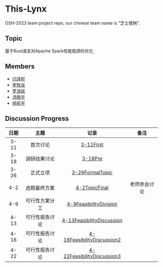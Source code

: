 # This-Lynx

OSH-2023 team project repo, our chinese team name is "芝士猞猁".

## Topic

基于Rust语言对Apache Spark性能瓶颈的优化

## Members

- [闫泽轩](https://github.com/yuriYanZeXuan)
- [李牧龙](https://github.com/NanqiOP)
- [罗浩铭](https://github.com/4332001876)
- [汤皓宇](https://github.com/himalalps)
- [徐航宇](https://github.com/XhyDds)

## Discussion Progress

| 日期  |      主题      |                                  记录                                  |     备注     |
| :---: | :------------: | :--------------------------------------------------------------------: | :----------: |
| 3-11  |    首次讨论    |              [3-11First](./docs/discussion/3-11First.md)               |              |
| 3-18  |  调研结果讨论  |                [3-18Pre](./docs/discussion/3-18Pre.md)                 |              |
| 3-26  |    正式立项    |        [3-26FormalTopic](./docs/discussion/3-26FormalTopic.md)         |              |
|  4-2  |  选题最终方案  |          [4-2TopicFinal](./docs/discussion/4-2TopicFinal.md)           | 老师参会讨论 |
|  4-9  | 可行性方案分工 | [4-9FeasibilityDivision](./docs/discussion/4-9FeasibilityDivision.md)  |              |
| 4-13  | 可行性报告讨论 | [4-13FeasibilityDiscussion](./docs/discussion/4-13FeasibilityDis2.md)  |              |
| 4-16  | 可行性报告讨论 | [4-16FeasibilityDiscussion2](./docs/discussion/4-16FeasibilityDis3.md) |              |
| 4-22  | 可行性报告讨论 | [4-22FeasibilityDiscussion3](./docs/discussion/4-22FeasibilityDis4.md) |              |
